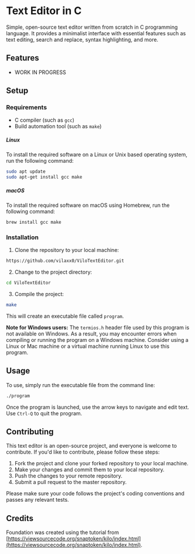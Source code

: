 # Text Editor in C

Simple, open-source text editor written from scratch in C programming language. It provides a minimalist interface with essential features such as text editing, search and replace, syntax highlighting, and more.

## Features

- WORK IN PROGRESS

## Setup

### Requirements

- C compiler (such as `gcc`)
- Build automation tool (such as `make`)

##### Linux

To install the required software on a Linux or Unix based operating system, run the following command:

```bash
sudo apt update
sudo apt-get install gcc make
```

##### macOS

To install the required software on macOS using Homebrew, run the following command:

```bash
brew install gcc make
```

### Installation

1. Clone the repository to your local machine:

```bash
https://github.com/vilaxx0/ViloTextEditor.git
```

2. Change to the project directory:

```bash
cd ViloTextEditor
```

3. Compile the project:

```bash
make
```

This will create an executable file called `program`.

**Note for Windows users:** The `termios.h` header file used by this program is not available on Windows. As a result, you may encounter errors when compiling or running the program on a Windows machine. Consider using a Linux or Mac machine or a virtual machine running Linux to use this program.

## Usage

To use, simply run the executable file from the command line:

```bash
./program
```

Once the program is launched, use the arrow keys to navigate and edit text. Use `Ctrl-Q` to quit the program.

## Contributing

This text editor is an open-source project, and everyone is welcome to contribute. If you'd like to contribute, please follow these steps:

1. Fork the project and clone your forked repository to your local machine.
2. Make your changes and commit them to your local repository.
3. Push the changes to your remote repository.
4. Submit a pull request to the master repository.

Please make sure your code follows the project's coding conventions and passes any relevant tests.

## Credits

Foundation was created using the tutorial from [https://viewsourcecode.org/snaptoken/kilo/index.html](https://viewsourcecode.org/snaptoken/kilo/index.html).
